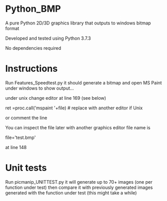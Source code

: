 # Python_BMP
A pure Python 2D/3D graphics library that outputs to windows bitmap format

Developed and tested using Python 3.7.3

No dependencies required

# Instructions

Run Features_Speedtest.py it should generate a bitmap and open MS Paint under windows to show output... 

under unix change editor at line 169 (see below)

ret =proc.call('mspaint '+file) # replace with another editor if Unix

or comment the line 

You can inspect the file later with another graphics editor file name is

file='test.bmp'

at line 148

# Unit tests

Run picmanip_UNITTEST.py it will generate up to 70+ images (one per function under test) then compare it with previously generated images generated with the function under test (this might take a while)




